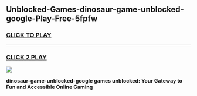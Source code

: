 
## Unblocked-Games-dinosaur-game-unblocked-google-Play-Free-5fpfw
<h3>
<a href="https://premium76.site?title=dinosaur-game-unblocked-google&ref=19M">CLICK TO PLAY</a></h3>
<hr>

<h3>
<a href="https://premium76.site?title=dinosaur-game-unblocked-google&ref=19M">CLICK 2 PLAY</a>
  
</h3>

<a href="https://premium76.site?title=dinosaur-game-unblocked-google&ref=19M"><img src="https://clearcache.store/games.png"></a>


**dinosaur-game-unblocked-google games unblocked: Your Gateway to Fun and Accessible Online Gaming**
